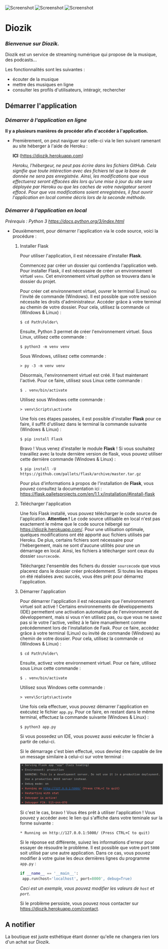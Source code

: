 ![Screenshot](image-readme/yellow_icon.ico) ![Screenshot](image-readme/white_icon.ico) ![Screenshot](image-readme/blue_icon.ico)
# Diozik

### _Bienvenue sur Diozik._
Diozik est un service de streaming numérique qui propose de la musique, des podcasts...

Les fonctionnalités sont les suivantes :
- écouter de la musique
- mettre des musiques en ligne
- consulter les profils d'utilisateurs, intéragir, rechercher

## Démarrer l'application

### _Démarrer à l'application en ligne_

**Il y a plusieurs manières de procéder afin d'accéder à l'application.**

- Premièrement, on peut naviguer sur celle-ci via le lien suivant ramenant au site héberger à l'aide de Heroku :

    **ICI** (https://diozik.herokuapp.com)
    
    _Heroku, l'hébergeur, ne peut pas écrire dans les fichiers GitHub. Cela signifie que toute intérection avec des fichiers tel que la base de donnée ne sera pas enregistrée. Ainsi, les modifications que vous effectuerez seront éffacées dès lors qu'une mise à jour du site sera déployée par Heroku ou que les caches de votre navigateur seront effacé. Pour que vos modifications soient enregistrées, il faut ouvrir l'application en local comme décris lors de la seconde méthode._

### _Démarrer à l'application en local_

_Prérequis : Python 3 https://docs.python.org/3/index.html_

- Deuxièmement, pour démarrer l'application via le code source, voici la procédure :

   1. Installer Flask
      
      Pour utiliser l'application, il est nécessaire d'installer **Flask**.
      
      Commencez par créer un dossier qui contiendra l'application web.
      Pour installer Flask, il est nécessaire de créer un environnement virtuel `venv`. Cet environnement virtuel python se trouvera dans le dossier du projet.
      
      Pour créer cet environnement virtuel, ouvrer le terminal (Linux) ou l'invité de commande (Windows). Il est possible que votre session nécessite les droits d'administrateur. Accéder grâce à votre terminal au chemin de votre dossier. Pour cela, utilisez la commande `cd` (Windows & Linux) :
      
      ```
      $ cd Path\Folder\
      ```
      
      Ensuite, Python 3 permet de créer l'environnement virtuel. Sous Linux, utilisez cette commande :
      ```
      $ python3 -m venv venv
      ```
      Sous Windows, utilisez cette commande :
      ```
      > py -3 -m venv venv
      ```
      
      Désormais, l'environnement virtuel est créé. Il faut maintenant l'activé. Pour ce faire, utilisez sous Linux cette commande :
      ```
      $ . venv/bin/activate
      ```
      Utilisez sous Windows cette commande :
      ```
      > venv\Scripts\activate
      ```
      Une fois ces étapes passées, il est possible d'installer **Flask** pour ce faire, il suffit d'utilisez dans le terminal la commande suivante (Windows & Linux) :
      ```
      $ pip install Flask
      ```
      Bravo ! Vous venez d'installer le module **Flask** ! Si vous souhaitez travaillez avec la toute dernière version de flask, vous pouvez utiliser cette dernière commande (Windows & Linux) :
      ```
      $ pip install -U https://github.com/pallets/flask/archive/master.tar.gz
      ```
      Pour plus d'informations à propos de l'installation de **Flask**, vous pouvez consultez la documentation ici : https://flask.palletsprojects.com/en/1.1.x/installation/#install-flask

   2. Télécharger l'application
      
      Une fois Flask installé, vous pouvez télécharger le code source de l'application. **Attention !** Le code source utilisable en local n'est pas exactement le même que le code source hébergé sur https://diozik.herokuapp.com/. Pour une utilisation optimale, quelques modifications ont été apporté auc fichiers utilisés par Heroku. De plus, certains fichiers sont nécessaire pour l'hébergement, mais ne sont d'aucune utilités pour une un démarrage en local. Ainsi, les fichiers à télécharger sont ceux du dossier `sourcecode`.
      
      Téléchargez l'ensemble des fichers du dossier `sourcecode` que vous placerez dans le dossier créer précédemment. Si toutes les étapes on été réalisées avec succès, vous êtes prêt pour démarrez l'application.
      
   3. Démarrer l'application
      
      Pour démarrer l'application il est nécessaire que l'environnement virtuel soit activé ! Certains environnements de développements (IDE) permettent une activation automatique de l'environnement de développement, mais si vous n'en utilisez pas, ou que vous ne savez pas si le votre l'active, veillez à le faire manuellement comme précédemment lors de l'installation de Fask. Pour ce faire, accèdez grâce à votre terminal (Linux) ou invité de commande (Windows) au chemin de votre dossier. Pour cela, utilisez la commande `cd` (Windows & Linux) :
      
      ```
      $ cd Path\Folder\
      ```
      Ensuite, activez votre environnement virtuel. Pour ce faire, utilisez sous Linux cette commande :
      ```
      $ . venv/bin/activate
      ```
      Utilisez sous Windows cette commande :
      ```
      > venv\Scripts\activate
      ```
      Une fois cela effectuer, vous pouvez démarrer l'application en exécutez le fichier `app.py`.  Pour ce faire, en restant dans le même terminal, effectuez la commande suivante (Windows & Linux) :
      ```
      $ python3 app.py
      ```
      Si vous possedez un IDE, vous pouvez aussi exécuter le fihcier à partir de celui-ci.
      
      Si le démarrage c'est bien effectué, vous devriez être capable de lire un message similaire à celui-ci sur votre terminal :    
      

      ![Screenshot](image-readme/launcher.jpg)

      Si c'est le cas, bravo ! Vous êtes prêt à utiliser l'application ! Vous pouvez y accéder avec le lien qui s'affiche dans votre teminale sur la forme suivante :
      ```
      * Running on http://127.0.0.1:5000/ (Press CTRL+C to quit)
      ```
      Si le réponse est différente, suivez les informations d'erreur pour essayer de résoudre le problème. Il est possible que votre port `5000` soit utilisé par une autre application. Dans ce cas, vous pouvez modifier à votre guise les deux dernières lignes du programme `app.py` :
      ```py
      if __name__ == '__main__':
       app.run(host='localhost', port=8000', debug=True)
      ```
      _Ceci est un exemple, vous pouvez modifier les valeurs de `host` et `port`._

      Si le problème perssiste, vous pouvez nous contacter sur https://diozik.herokuapp.com/contact.

## A notifier

La boutique est juste esthétique étant donner qu'elle ne changera rien lors d'un achat sur Diozik.
